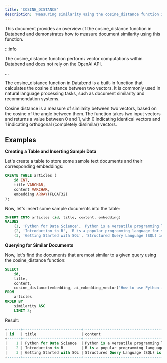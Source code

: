 ```yaml
---
title: 'COSINE_DISTANCE'
description: 'Measuring similarity using the cosine_distance function in Databend'
---
```


This document provides an overview of the cosine_distance function in Databend and demonstrates how to measure document similarity using this function.

:::info

The cosine_distance function performs vector computations within Databend and does not rely on the OpenAI API. 

:::

The cosine_distance function in Databend is a built-in function that calculates the cosine distance between two vectors. It is commonly used in natural language processing tasks, such as document similarity and recommendation systems.

Cosine distance is a measure of similarity between two vectors, based on the cosine of the angle between them. The function takes two input vectors and returns a value between 0 and 1, with 0 indicating identical vectors and 1 indicating orthogonal (completely dissimilar) vectors.

## Examples

**Creating a Table and Inserting Sample Data**

Let's create a table to store some sample text documents and their corresponding embeddings:
```sql
CREATE TABLE articles (
    id INT,
    title VARCHAR,
    content VARCHAR,
    embedding ARRAY(FLOAT32)
);
```

Now, let's insert some sample documents into the table:
```sql
INSERT INTO articles (id, title, content, embedding)
VALUES
    (1, 'Python for Data Science', 'Python is a versatile programming language widely used in data science...', ai_embedding_vector('Python is a versatile programming language widely used in data science...')),
    (2, 'Introduction to R', 'R is a popular programming language for statistical computing and graphics...', ai_embedding_vector('R is a popular programming language for statistical computing and graphics...')),
    (3, 'Getting Started with SQL', 'Structured Query Language (SQL) is a domain-specific language used for managing relational databases...', ai_embedding_vector('Structured Query Language (SQL) is a domain-specific language used for managing relational databases...'));
```

**Querying for Similar Documents**

Now, let's find the documents that are most similar to a given query using the cosine_distance function:
```sql
SELECT
    id,
    title,
    content,
    cosine_distance(embedding, ai_embedding_vector('How to use Python in data analysis?')) AS similarity
FROM
    articles
ORDER BY
    similarity ASC
    LIMIT 3;
```

Result:
```sql
+------+--------------------------+---------------------------------------------------------------------------------------------------------+------------+
| id   | title                    | content                                                                                                 | similarity |
+------+--------------------------+---------------------------------------------------------------------------------------------------------+------------+
|    1 | Python for Data Science  | Python is a versatile programming language widely used in data science...                               |  0.1142081 |
|    2 | Introduction to R        | R is a popular programming language for statistical computing and graphics...                           | 0.18741018 |
|    3 | Getting Started with SQL | Structured Query Language (SQL) is a domain-specific language used for managing relational databases... | 0.25137568 |
+------+--------------------------+---------------------------------------------------------------------------------------------------------+------------+
```